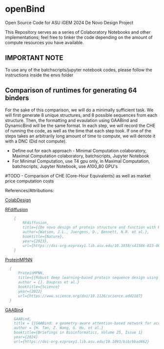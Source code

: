 # openBind
Open Source Code for ASU iGEM 2024 De Novo Design Project


This Repository serves as a series of Colaboratory Notebooks and other implementations; feel free to tinker the code depending on the amount of compute resources you have available.

## IMPORTANT NOTE
To use any of the batchscripts/jupyter notebook codes, please follow the instructions inside the envs folder



## Comparison of runtimes for generating 64 binders

For the sake of this comparison, we will do a minimally sufficient task. We will first generate 8 unique structures, and 8 possible sequences from each structure. Then, the formatting and evaulation using GAABind and DynamicBind will be the same format. In each step, we will record the CHE of running the code, as well as the time that each step took. If one of the steps takes an arbitrarily long amount of time to compute, we will denote it with a DNC (Did not compute).

  - Define out for each approach - Minimal Computation colaboratory, Maximal Computation colaboratory, batchscripts, Jupyter Notebook
  - For Minimal Computation, use T4 gpu only, in Maximal Computation, batchscripts, Jupyter Notebook, use A100_80 GPU's

#TODO - Comparison of CHE (Core-Hour Equivalents) as well as market price computation costs


References/Attributions:


[ColabDesign](https://github.com/sokrypton/ColabDesign)

[RFdiffusion](https://github.com/RosettaCommons/RFdiffusion)
```bibtex
    {
        RFdiffusion,
        title={{De novo design of protein structure and function with RFdiffusion.}}, 
        author={Watson, J.L., Juergens, D., Bennett, N.R. et al.},
        booktitle={Nature},
        year={2023},
        url={https://doi-org.ezproxy1.lib.asu.edu/10.1038/s41586-023-06415-8}
    }
```
[ProteinMPNN](https://github.com/dauparas/ProteinMPNN)
```bibtex
  {
      ProteinMPNN,
      title={{Robust deep learning–based protein sequence design using ProteinMPNN}}
      author = {J. Daupras et al.}
      booktitle={Science}
      year={2022}
      url={https://www.science.org/doi/10.1126/science.add2187}
  }
```
[GAABind](https://github.com/Mercuryhs/GAABind)
```bibtex
    GAABind,
    title = {{GAABind: a geometry-aware attention-based network for accurate protein–ligand binding pose and binding affinity prediction}}
    author = {H. Tan, Z. Wang, G. Hu, et al.}
    booktitle={Briefings in Bioinformatics, Volume 25, Issue 1}
    year={2024}
    url={https://doi-org.ezproxy1.lib.asu.edu/10.1093/bib/bbad462}
```

